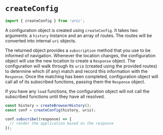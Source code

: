 # `createConfig`

```js
import { createConfig } from 'uric';
```

A configuration object is created using `createConfig`. It takes two arguments: a `history` instance and an array of routes. The routes will be converted into internal `uri` objects.

The returned object provides a `subscription` method that you use to be informed of navigation. Whenever the location changes, the configuration object will use the new location to create a `Response` object. The configuration will walk through its `uri`s (created using the provided routes) to determine which (if any) match and record this information with the `Response`. Once the matching has been completed, configuration object will call all of its subscribed functions, passing them the `Response` object.

If you have any `load` functions, the configuration object will not call the subscribed functions until they have all resolved.

```js
const history = createBrowserHistory();
const conf = createConfig(history, uris);

conf.subscribe((response) => {
  // render the application based on the response
});
```
